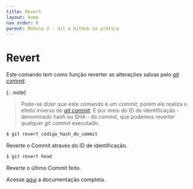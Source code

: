 ```yaml
---
title: Revert
layout: home
nav_order: 6
parent: Módulo 2 - Git e GitHub na prática
---
```


<h1>Revert</h1>
<p>
Este comando tem como função reverter as alterações salvas pelo <a href = "https://wmpjrufg.github.io/GIT0001/002-2.html#commit"><i>git commit</i></a>.
</p>

{: .note} 
>Pode-se dizer que este comando é um <i>commit</i>, porém ele realiza o efeito inverso do <a href = "https://wmpjrufg.github.io/GIT0001/002-2.html#commit"><i>git commit</i></a>.
É por meio do ID de identificação - denominado hash ou SHA - do <i>commit</i>, que podemos reverter qualquer <i>git commit</i> executado.

```bash
$ git revert código_hash_do_commit
```
<p>
Reverte o Commit através do ID de identificação.
</p>

```bash
$ git revert head
```
<p>
Reverte o último Commit feito.
</p>

<p>
Acesse <a href = "https://git-scm.com/docs/git-revert/pt_BR">aqui</a> a documentação completa.
</p>
